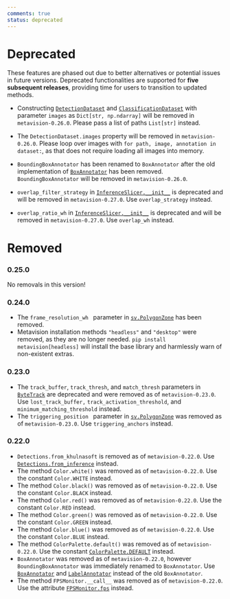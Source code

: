 ```yaml
---
comments: true
status: deprecated
---
```


# Deprecated

These features are phased out due to better alternatives or potential issues in future versions. Deprecated functionalities are supported for **five subsequent releases**, providing time for users to transition to updated methods.

- Constructing [`DetectionDataset`](https://metavision.khulnasoft.com/latest/datasets/core/#metavision.dataset.core.DetectionDataset) and [`ClassificationDataset`](https://metavision.khulnasoft.com/latest/datasets/core/#metavision.dataset.core.ClassificationDataset) with parameter `images` as `Dict[str, np.ndarray]` will be removed in `metavision-0.26.0`. Please pass a list of paths `List[str]` instead.

- The `DetectionDataset.images` property will be removed in `metavision-0.26.0`. Please loop over images with `for path, image, annotation in dataset:`, as that does not require loading all images into memory.

- `BoundingBoxAnnotator` has been renamed to `BoxAnnotator` after the old implementation of [`BoxAnnotator`](https://metavision.khulnasoft.com/latest/detection/annotators/#metavision.annotators.core.BoxAnnotator) has been removed. `BoundingBoxAnnotator` will be removed in `metavision-0.26.0`.

- `overlap_filter_strategy` in [`InferenceSlicer.__init__`](https://metavision.khulnasoft.com/latest/detection/tools/inference_slicer/) is deprecated and will be removed in `metavision-0.27.0`. Use `overlap_strategy` instead.

- `overlap_ratio_wh` in [`InferenceSlicer.__init__`](https://metavision.khulnasoft.com/latest/detection/tools/inference_slicer/) is deprecated and will be removed in `metavision-0.27.0`. Use `overlap_wh` instead.

# Removed

### 0.25.0

No removals in this version!

### 0.24.0

- The `frame_resolution_wh ` parameter in [`sv.PolygonZone`](detection/tools/polygon_zone.md/#metavision.detection.tools.polygon_zone.PolygonZone) has been removed.
- Metavision installation methods `"headless"` and `"desktop"` were removed, as they are no longer needed. `pip install metavision[headless]` will install the base library and harmlessly warn of non-existent extras.

### 0.23.0

- The `track_buffer`, `track_thresh`, and `match_thresh` parameters in [`ByteTrack`](trackers.md/#metavision.tracker.byte_tracker.core.ByteTrack) are deprecated and were removed as of `metavision-0.23.0`. Use `lost_track_buffer,` `track_activation_threshold`, and `minimum_matching_threshold` instead.
- The `triggering_position ` parameter in [`sv.PolygonZone`](detection/tools/polygon_zone.md/#metavision.detection.tools.polygon_zone.PolygonZone) was removed as of `metavision-0.23.0`. Use `triggering_anchors` instead.

### 0.22.0

- `Detections.from_khulnasoft` is removed as of `metavision-0.22.0`. Use [`Detections.from_inference`](detection/core.md/#metavision.detection.core.Detections.from_inference) instead.
- The method `Color.white()` was removed as of `metavision-0.22.0`. Use the constant `Color.WHITE` instead.
- The method `Color.black()` was removed as of `metavision-0.22.0`. Use the constant `Color.BLACK` instead.
- The method `Color.red()` was removed as of `metavision-0.22.0`. Use the constant `Color.RED` instead.
- The method `Color.green()` was removed as of `metavision-0.22.0`. Use the constant `Color.GREEN` instead.
- The method `Color.blue()` was removed as of `metavision-0.22.0`. Use the constant `Color.BLUE` instead.
- The method `ColorPalette.default()` was removed as of `metavision-0.22.0`. Use the constant [`ColorPalette.DEFAULT`](/utils/draw/#metavision.draw.color.ColorPalette.DEFAULT) instead.
- `BoxAnnotator` was removed as of `metavision-0.22.0`, however `BoundingBoxAnnotator` was immediately renamed to `BoxAnnotator`. Use [`BoxAnnotator`](detection/annotators.md/#metavision.annotators.core.BoxAnnotator) and [`LabelAnnotator`](detection/annotators.md/#metavision.annotators.core.LabelAnnotator) instead of the old `BoxAnnotator`.
- The method `FPSMonitor.__call__` was removed as of `metavision-0.22.0`. Use the attribute [`FPSMonitor.fps`](utils/video.md/#metavision.utils.video.FPSMonitor.fps) instead.
